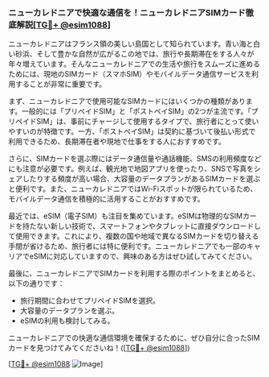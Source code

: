 ### ニューカレドニアで快適な通信を！ニューカレドニアSIMカード徹底解説[[TG💪+ @esim1088](https://t.me/s/esim1088)]

ニューカレドニアはフランス領の美しい島国として知られています。青い海と白い砂浜、そして豊かな自然が広がるこの地では、旅行や長期滞在をする人々が年々増えています。そんなニューカレドニアでの生活や旅行をスムーズに進めるためには、現地のSIMカード（スマホSIM）やモバイルデータ通信サービスを利用することが非常に重要です。

まず、ニューカレドニアで使用可能なSIMカードにはいくつかの種類があります。一般的には「プリペイドSIM」と「ポストペイSIM」の2つが主流です。「プリペイドSIM」は、事前にチャージして使用するタイプで、旅行者にとって使いやすいのが特徴です。一方、「ポストペイSIM」は契約に基づいて後払い形式で利用できるため、長期滞在者や現地で仕事をする人におすすめです。

さらに、SIMカードを選ぶ際にはデータ通信量や通話機能、SMSの利用頻度などにも注意が必要です。例えば、観光地で地図アプリを使ったり、SNSで写真をシェアしたりする頻度が高い場合、大容量のデータプランがあるSIMカードを選ぶと便利です。また、ニューカレドニアではWi-Fiスポットが限られているため、モバイルデータ通信を積極的に活用することがおすすめです。

最近では、eSIM（電子SIM）も注目を集めています。eSIMは物理的なSIMカードを持たない新しい技術で、スマートフォンやタブレットに直接ダウンロードして使用できます。これにより、複数の国や地域で異なるSIMカードを切り替える手間が省けるため、旅行者には特に便利です。ニューカレドニアでも一部のキャリアでeSIMに対応していますので、興味のある方はぜひ試してみてください。

最後に、ニューカレドニアでSIMカードを利用する際のポイントをまとめると、以下の通りです：
- 旅行期間に合わせてプリペイドSIMを選択。
- 大容量のデータプランを選ぶ。
- eSIMの利用も検討してみる。

ニューカレドニアでの快適な通信環境を確保するために、ぜひ自分に合ったSIMカードを見つけてみてくださいね！([[TG💪+ @esim1088](https://t.me/s/esim1088)])

[[TG💪+ @esim1088](https://t.me/s/esim1088) ![Image](https://i.postimg.cc/Y0z9fWf4/image.png)]